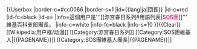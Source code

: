 {{Userbox
  |border-c=#cc0066
  |border-s=1
  |id={{lang|ja|団長}}
  |id-c=red
  |id-fc=black
  |id-s=
  |info=這個用户是'''[[涼宮春日系列#用語列表|<span style="color:#cc0066;">SOS團</span>]]'''<br />維基百科支部團長。
  |info-c=white
  |info-fc=black
  |info-s=10
}}<noinclude>{{Clear}}[[Wikipedia:用户框/动漫]]</noinclude>
<noinclude>[[Category:涼宮春日系列]]</noinclude>
<includeonly>[[Category:SOS團維基人|{{PAGENAME}}]]
[[Category:SOS團維基人團長|{{PAGENAME}}]]</includeonly>